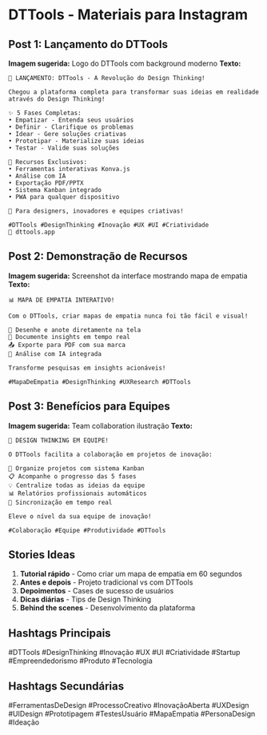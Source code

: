 # DTTools - Materiais para Instagram

## Post 1: Lançamento do DTTools
**Imagem sugerida:** Logo do DTTools com background moderno
**Texto:**
```
🚀 LANÇAMENTO: DTTools - A Revolução do Design Thinking!

Chegou a plataforma completa para transformar suas ideias em realidade através do Design Thinking!

✨ 5 Fases Completas:
• Empatizar - Entenda seus usuários
• Definir - Clarifique os problemas
• Idear - Gere soluções criativas
• Prototipar - Materialize suas ideias
• Testar - Valide suas soluções

🎯 Recursos Exclusivos:
• Ferramentas interativas Konva.js
• Análise com IA
• Exportação PDF/PPTX
• Sistema Kanban integrado
• PWA para qualquer dispositivo

👥 Para designers, inovadores e equipes criativas!

#DTTools #DesignThinking #Inovação #UX #UI #Criatividade
🔗 dttools.app
```

## Post 2: Demonstração de Recursos
**Imagem sugerida:** Screenshot da interface mostrando mapa de empatia
**Texto:**
```
📊 MAPA DE EMPATIA INTERATIVO!

Com o DTTools, criar mapas de empatia nunca foi tão fácil e visual!

🎨 Desenhe e anote diretamente na tela
📝 Documente insights em tempo real
📤 Exporte para PDF com sua marca
🤖 Análise com IA integrada

Transforme pesquisas em insights acionáveis!

#MapaDeEmpatia #DesignThinking #UXResearch #DTTools
```

## Post 3: Benefícios para Equipes
**Imagem sugerida:** Team collaboration ilustração
**Texto:**
```
👥 DESIGN THINKING EM EQUIPE!

O DTTools facilita a colaboração em projetos de inovação:

🎯 Organize projetos com sistema Kanban
📋 Acompanhe o progresso das 5 fases
💡 Centralize todas as ideias da equipe
📊 Relatórios profissionais automáticos
🔄 Sincronização em tempo real

Eleve o nível da sua equipe de inovação!

#Colaboração #Equipe #Produtividade #DTTools
```

## Stories Ideas
1. **Tutorial rápido** - Como criar um mapa de empatia em 60 segundos
2. **Antes e depois** - Projeto tradicional vs com DTTools
3. **Depoimentos** - Cases de sucesso de usuários
4. **Dicas diárias** - Tips de Design Thinking
5. **Behind the scenes** - Desenvolvimento da plataforma

## Hashtags Principais
#DTTools #DesignThinking #Inovação #UX #UI #Criatividade #Startup #Empreendedorismo #Produto #Tecnologia

## Hashtags Secundárias
#FerramentasDeDesign #ProcessoCreativo #InovaçãoAberta #UXDesign #UIDesign #Prototipagem #TestesUsuário #MapaEmpatia #PersonaDesign #Ideação
